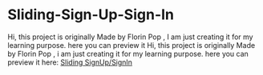 # Sliding-Sign-Up-Sign-In

Hi, this project is originally Made by Florin Pop , I am just creating it for my learning purpose. here you can preview it Hi, this project is originally Made by Florin Pop , i am just creating it for my learning purpose. here you can preview it here: [Sliding SignUp/SignIn](https://sliding-signup-signin.netlify.app/)
